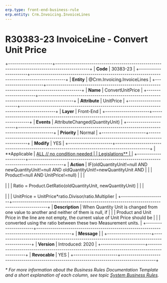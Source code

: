 ```yaml
---
erp.type: front-end-business-rule
erp.entity: Crm.Invoicing.InvoiceLines
---
```


# R30383-23 InvoiceLine - Convert Unit Price
+----------------------+-----------------------------------------------------------------------------------------------+
| **Code**             | 30383-23                                                                                      |
+----------------------+-----------------------------------------------------------------------------------------------+
| **Entity**           | @Crm.Invoicing.InvoiceLines                                                                   |
+----------------------+-----------------------------------------------------------------------------------------------+
| **Name**             | ConvertUnitPrice                                                                              |
+----------------------+-----------------------------------------------------------------------------------------------+
| **Attribute**        | UnitPrice                                                                                     |
+----------------------+-----------------------------------------------------------------------------------------------+
| **Layer**            | Front-End                                                                                     |
+----------------------+-----------------------------------------------------------------------------------------------+
| **Events**           | AttributeChanged(QuantityUnit)                                                                |
+----------------------+-----------------------------------------------------------------------------------------------+
| **Priority**         | Normal                                                                                        |
+----------------------+-----------------------------------------------------------------------------------------------+
| **Modify**           | YES                                                                                           |
+----------------------+-----------------------------------------------------------------------------------------------+
| **Applicable         | [ALL // no condition needed                                                                   |
| Legislations**       | ](xref:applicable-legislations)                                                               |
+----------------------+-----------------------------------------------------------------------------------------------+
| **Action**           | IF(oldQuantityUnit!=null AND newQuantityUnit!=null AND oldQuantityUnit!=newQuantityUnit AND   |
|                      | Product!=null AND UnitPrice!=null)                                                            |
|                      | <br/><br/>                                                                                    |
|                      | Ratio = Product.GetRatio(oldQuantityUnit, newQuantityUnit)                                    |
|                      | <br/><br/>                                                                                    |
|                      | UnitPrice = UnitPrice\*ratio.Divisor/ratio.Multiplier                                         |
+----------------------+-----------------------------------------------------------------------------------------------+
| **Description**      | When Quantity Unit is changed from one value to another and neither of them is null, if       |
|                      | Product and Unit Price in the line are not empty, the current value of Unit Price should be   |
|                      | converted using the ratio between these two Measurement units.                                |
+----------------------+-----------------------------------------------------------------------------------------------+
| **Message**          |                                                                                               |
+----------------------+-----------------------------------------------------------------------------------------------+
| **Version**          | Introduced: 2020                                                                              |
+----------------------+-----------------------------------------------------------------------------------------------+
| **Revocable**        | YES                                                                                           |
+----------------------+-----------------------------------------------------------------------------------------------+

*\* For more information about the Business Rules Documentation Template and a short explanation of each column, see
topic [System Business Rules](../templates/template-description-system-business-rules.md).*
